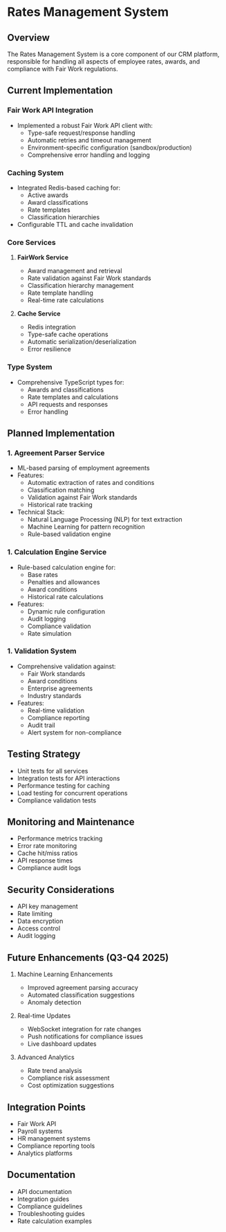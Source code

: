 # Rates Management System

## Overview

The Rates Management System is a core component of our CRM platform, responsible for handling all aspects of employee rates, awards, and compliance with Fair Work regulations.

## Current Implementation

### Fair Work API Integration

- Implemented a robust Fair Work API client with:
  - Type-safe request/response handling
  - Automatic retries and timeout management
  - Environment-specific configuration (sandbox/production)
  - Comprehensive error handling and logging

### Caching System

- Integrated Redis-based caching for:
  - Active awards
  - Award classifications
  - Rate templates
  - Classification hierarchies
- Configurable TTL and cache invalidation

### Core Services

1. **FairWork Service**
   - Award management and retrieval
   - Rate validation against Fair Work standards
   - Classification hierarchy management
   - Rate template handling
   - Real-time rate calculations

1. **Cache Service**
   - Redis integration
   - Type-safe cache operations
   - Automatic serialization/deserialization
   - Error resilience

### Type System

- Comprehensive TypeScript types for:
  - Awards and classifications
  - Rate templates and calculations
  - API requests and responses
  - Error handling

## Planned Implementation

### 1. Agreement Parser Service

- ML-based parsing of employment agreements
- Features:
  - Automatic extraction of rates and conditions
  - Classification matching
  - Validation against Fair Work standards
  - Historical rate tracking
- Technical Stack:
  - Natural Language Processing (NLP) for text extraction
  - Machine Learning for pattern recognition
  - Rule-based validation engine

### 1. Calculation Engine Service

- Rule-based calculation engine for:
  - Base rates
  - Penalties and allowances
  - Award conditions
  - Historical rate calculations
- Features:
  - Dynamic rule configuration
  - Audit logging
  - Compliance validation
  - Rate simulation

### 1. Validation System

- Comprehensive validation against:
  - Fair Work standards
  - Award conditions
  - Enterprise agreements
  - Industry standards
- Features:
  - Real-time validation
  - Compliance reporting
  - Audit trail
  - Alert system for non-compliance

## Testing Strategy

- Unit tests for all services
- Integration tests for API interactions
- Performance testing for caching
- Load testing for concurrent operations
- Compliance validation tests

## Monitoring and Maintenance

- Performance metrics tracking
- Error rate monitoring
- Cache hit/miss ratios
- API response times
- Compliance audit logs

## Security Considerations

- API key management
- Rate limiting
- Data encryption
- Access control
- Audit logging

## Future Enhancements (Q3-Q4 2025)

1. Machine Learning Enhancements
   - Improved agreement parsing accuracy
   - Automated classification suggestions
   - Anomaly detection

2. Real-time Updates
   - WebSocket integration for rate changes
   - Push notifications for compliance issues
   - Live dashboard updates

3. Advanced Analytics
   - Rate trend analysis
   - Compliance risk assessment
   - Cost optimization suggestions

## Integration Points

- Fair Work API
- Payroll systems
- HR management systems
- Compliance reporting tools
- Analytics platforms

## Documentation

- API documentation
- Integration guides
- Compliance guidelines
- Troubleshooting guides
- Rate calculation examples
